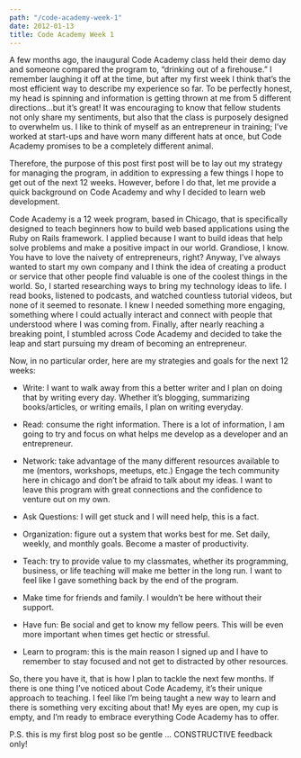 ```yaml
---
path: "/code-academy-week-1"
date: 2012-01-13
title: Code Academy Week 1
---
```


A few months ago, the inaugural Code Academy class held their demo day and someone compared the program to, “drinking out of a firehouse.” I remember laughing it off at the time, but after my first week I think that’s the most efficient way to describe my experience so far. To be perfectly honest, my head is spinning and information is getting thrown at me from 5 different directions…but it’s great! It was encouraging to know that fellow students not only share my sentiments, but also that the class is purposely designed to overwhelm us. I like to think of myself as an entrepreneur in training; I’ve worked at start-ups and have worn many different hats at once, but Code Academy promises to be a completely different animal.

Therefore, the purpose of this post first post will be to lay out my strategy for managing the program, in addition to expressing a few things I hope to get out of the next 12 weeks. However, before I do that, let me provide a quick background on Code Academy and why I decided to learn web development.

Code Academy is a 12 week program, based in Chicago, that is specifically designed to teach beginners how to build web based applications using the Ruby on Rails framework. I applied because I want to build ideas that help solve problems and make a positive impact in our world. Grandiose, I know. You have to love the naivety of entrepreneurs, right? Anyway, I’ve always wanted to start my own company and I think the idea of creating a product or service that other people find valuable is one of the coolest things in the world. So, I started researching ways to bring my technology ideas to life. I read books, listened to podcasts, and watched countless tutorial videos, but none of it seemed to resonate. I knew I needed something more engaging, something where I could actually interact and connect with people that understood where I was coming from. Finally, after nearly reaching a breaking point, I stumbled across Code Academy and decided to take the leap and start pursuing my dream of becoming an entrepreneur.

Now, in no particular order, here are my strategies and goals for the next 12 weeks:

- Write: I want to walk away from this a better writer and I plan on doing that by writing every day. Whether it’s blogging, summarizing books/articles, or writing emails, I plan on writing everyday.

- Read: consume the right information. There is a lot of information, I am going to try and focus on what helps me develop as a developer and an entrepreneur.

- Network: take advantage of the many different resources available to me (mentors, workshops, meetups, etc.) Engage the tech community here in chicago and don’t be afraid to talk about my ideas. I want to leave this program with great connections and the confidence to venture out on my own.

- Ask Questions: I will get stuck and I will need help, this is a fact.

- Organization: figure out a system that works best for me. Set daily, weekly, and monthly goals. Become a master of productivity.

- Teach: try to provide value to my classmates, whether its programming, business, or life teaching will make me better in the long run. I want to feel like I gave something back by the end of the program.

- Make time for friends and family. I wouldn’t be here without their support.

- Have fun: Be social and get to know my fellow peers. This will be even more important when times get hectic or stressful.

- Learn to program: this is the main reason I signed up and I have to remember to stay focused and not get to distracted by other resources.

So, there you have it, that is how I plan to tackle the next few months.  If there is one thing I’ve noticed about Code Academy, it’s their unique approach to teaching.  I feel like I’m being taught a new way to learn and there is something very exciting about that! My eyes are open, my cup is empty, and I’m ready to embrace everything Code Academy has to offer.

P.S. this is my first blog post so be gentle … CONSTRUCTIVE feedback only!
